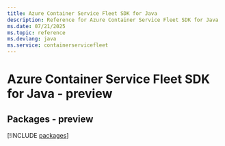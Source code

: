 ```yaml
---
title: Azure Container Service Fleet SDK for Java
description: Reference for Azure Container Service Fleet SDK for Java
ms.date: 07/21/2025
ms.topic: reference
ms.devlang: java
ms.service: containerservicefleet
---
```

# Azure Container Service Fleet SDK for Java - preview
## Packages - preview
[!INCLUDE [packages](container-service-fleet-index.md)]